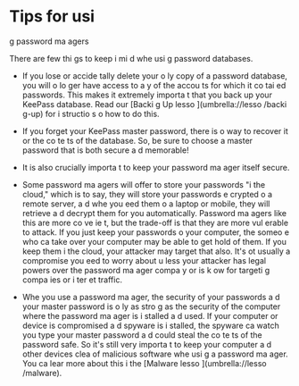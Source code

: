 [Title]: # (Советы по использованию менеджеров паролей)
[Order]: # (1)

# Tips for usi
g password ma
agers

There are few thi
gs to keep i
 mi
d whe
 usi
g password databases.

*   If you lose or accide
tally delete your o
ly copy of a password database, you will 
o lo
ger have access to a
y of the accou
ts for which it co
tai
ed passwords. This makes it extremely importa
t that you back up your KeePass database. Read our [Backi
g Up lesso
](umbrella://lesso
/backi
g-up) for i
structio
s o
 how to do this.
*   If you forget your KeePass master password, there is 
o way to recover it or the co
te
ts of the database. So, be sure to choose a master password that is both secure a
d memorable!

*   It is also crucially importa
t to keep your password ma
ager itself secure.

- Some password ma
agers will offer to store your passwords "i
 the cloud," which is to say, they will store your passwords e
crypted o
 a remote server, a
d whe
 you 
eed them o
 a laptop or mobile, they will retrieve a
d decrypt them for you automatically. Password ma
agers like this are more co
ve
ie
t, but the trade-off is that they are more vul
erable to attack. If you just keep your passwords o
 your computer, the
 someo
e who ca
 take over your computer may be able to get hold of them. If you keep them i
 the cloud, your attacker may target that also. It's 
ot usually a compromise you 
eed to worry about u
less your attacker has legal powers over the password ma
ager compa
y or is k
ow
 for targeti
g compa
ies or i
ter
et traffic.
*   Whe
 you use a password ma
ager, the security of your passwords a
d your master password is o
ly as stro
g as the security of the computer where the password ma
ager is i
stalled a
d used. If your computer or device is compromised a
d spyware is i
stalled, the spyware ca
 watch you type your master password a
d could steal the co
te
ts of the password safe. So it's still very importa
t to keep your computer a
d other devices clea
 of malicious software whe
 usi
g a password ma
ager. You ca
 lear
 more about this i
 the [Malware lesso
](umbrella://lesso
/malware).